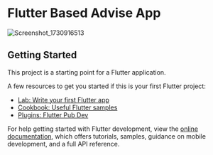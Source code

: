 # Flutter Based Advise App

![Screenshot_1730916513](https://github.com/user-attachments/assets/c14b24e8-a3f3-4dbc-8536-542a8634c48e)

## Getting Started

This project is a starting point for a Flutter application.

A few resources to get you started if this is your first Flutter project:

- [Lab: Write your first Flutter app](https://docs.flutter.dev/get-started/codelab)
- [Cookbook: Useful Flutter samples](https://docs.flutter.dev/cookbook)
- [Plugins: Flutter Pub Dev](https://pub.dev/)

For help getting started with Flutter development, view the
[online documentation](https://docs.flutter.dev/), which offers tutorials,
samples, guidance on mobile development, and a full API reference.
